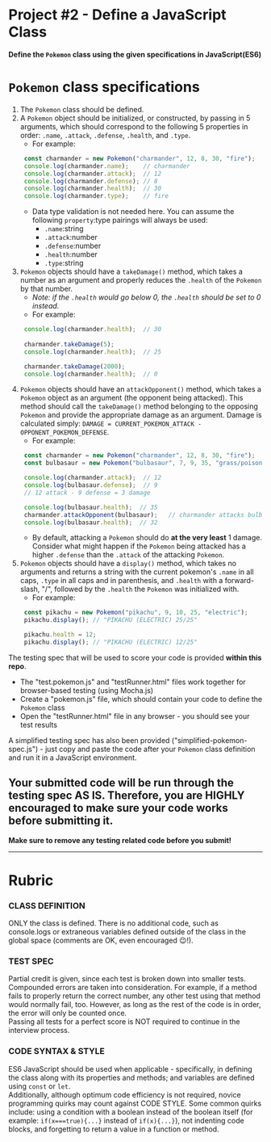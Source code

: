 # Project #2 - Define a JavaScript Class
**Define the `Pokemon` class using the given specifications in JavaScript(ES6)**

# `Pokemon` class specifications
1. The `Pokemon` class should be defined.
2. A `Pokemon` object should be initialized, or constructed, by passing in 5 arguments, which should correspond to the following 5 properties in order: `.name`, `.attack`, `.defense`, `.health`, and `.type`. 
   - For example: 
   ```javascript
    const charmander = new Pokemon("charmander", 12, 8, 30, "fire");
    console.log(charmander.name);    // charmander
    console.log(charmander.attack);  // 12
    console.log(charmander.defense); // 8
    console.log(charmander.health);  // 30
    console.log(charmander.type);    // fire
   ```
   - Data type validation is not needed here. You can assume the following `property`:type pairings will always be used: 
      * `.name`:string
      * `.attack`:number 
      * `.defense`:number
      * `.health`:number
      * `.type`:string
3. `Pokemon` objects should have a `takeDamage()` method, which takes a number as an argument and properly reduces the `.health` of the `Pokemon` by that number.
   - _Note: if the `.health` would go below 0, the `.health` should be set to 0 instead._
   - For example:
   ```javascript
    console.log(charmander.health);  // 30
    
    charmander.takeDamage(5);
    console.log(charmander.health);  // 25

    charmander.takeDamage(2000);
    console.log(charmander.health);  // 0
   ```
4. `Pokemon` objects should have an `attackOpponent()` method, which takes a `Pokemon` object as an argument (the opponent being attacked). This method should call the `takeDamage()` method belonging to the opposing `Pokemon` and provide the appropriate damage as an argument. Damage is calculated simply: `DAMAGE = CURRENT_POKEMON_ATTACK - OPPONENT_POKEMON_DEFENSE`.
   - For example:
   ```javascript
    const charmander = new Pokemon("charmander", 12, 8, 30, "fire");
    const bulbasaur = new Pokemon("bulbasaur", 7, 9, 35, "grass/poison");

    console.log(charmander.attack);  // 12
    console.log(bulbasaur.defense);  // 9
    // 12 attack - 9 defense = 3 damage

    console.log(bulbasaur.health);  // 35
    charmander.attackOpponent(bulbasaur);   // charmander attacks bulbasaur
    console.log(bulbasaur.health);  // 32
   ```
   - By default, attacking a `Pokemon` should do __at the very least__ 1 damage. Consider what might happen if the `Pokemon` being attacked has a higher `.defense` than the `.attack` of the attacking `Pokemon`.
5. `Pokemon` objects should have a `display()` method, which takes no arguments and returns a string with the current pokemon's `.name` in all caps, `.type` in all caps and in parenthesis, and `.health` with a forward-slash, "/", followed by the `.health` the `Pokemon` was initialized with.
   - For example:
   ```javascript
    const pikachu = new Pokemon("pikachu", 9, 10, 25, "electric");
    pikachu.display(); // "PIKACHU (ELECTRIC) 25/25"

    pikachu.health = 12;
    pikachu.display(); // "PIKACHU (ELECTRIC) 12/25"
   ```

The testing spec that will be used to score your code is provided **within this repo**. 
   - The "test.pokemon.js" and "testRunner.html" files work together for browser-based testing (using Mocha.js)
   - Create a "pokemon.js" file, which should contain your code to define the `Pokemon` class
   - Open the "testRunner.html" file in any browser - you should see your test results

A simplified testing spec has also been provided ("simplified-pokemon-spec.js") - just copy and paste the code after your `Pokemon` class definition and run it in a JavaScript environment.  

Your submitted code will be run through the testing spec AS IS. Therefore, you are HIGHLY encouraged to make sure your code works before submitting it.
---
__Make sure to remove any testing related code before you submit!__  

---
# Rubric
### CLASS DEFINITION
ONLY the class is defined. There is no additional code, such as console.logs or extraneous variables defined outside of the class in the global space (comments are OK, even encouraged 😉!).
### TEST SPEC
Partial credit is given, since each test is broken down into smaller tests.  
Compounded errors are taken into consideration. For example, if a method fails to properly return the correct number, any other test using that method would normally fail, too. However, as long as the rest of the code is in order, the error will only be counted once.  
Passing all tests for a perfect score is NOT required to continue in the interview process.  
### CODE SYNTAX & STYLE
ES6 JavaScript should be used when applicable - specifically, in defining the class along with its properties and methods; and variables are defined using `const` or `let`.  
Additionally, although optimum code efficiency is not required, novice programming quirks may count against CODE STYLE. Some common quirks include: using a condition with a boolean instead of the boolean itself (for example: ```if(x===true){...}``` instead of ```if(x){...}```), not indenting code blocks, and forgetting to return a value in a function or method.
